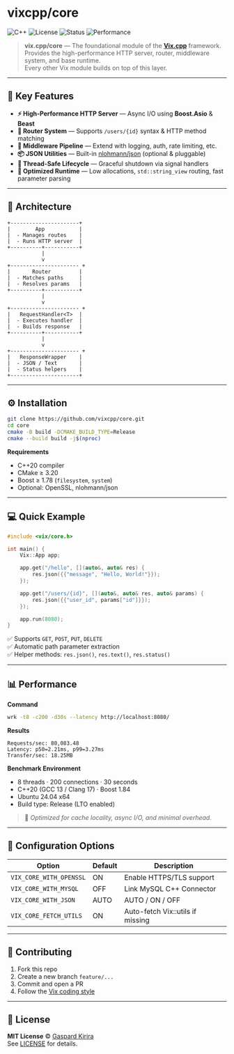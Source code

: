 # vixcpp/core

![C++](https://img.shields.io/badge/C%2B%2B-20-blue.svg)
![License](https://img.shields.io/badge/License-MIT-green)
![Status](https://img.shields.io/badge/Status-Stable-success)
![Performance](https://img.shields.io/badge/Throughput-80k%2B%20req%2Fs-orange)

> **vix.cpp/core** — The foundational module of the [**Vix.cpp**](https://github.com/vixcpp/vix) framework.  
> Provides the high-performance HTTP server, router, middleware system, and base runtime.  
> Every other Vix module builds on top of this layer.

---

## 🚀 Key Features

- **⚡ High-Performance HTTP Server** — Async I/O using **Boost.Asio** & **Beast**
- **🧭 Router System** — Supports `/users/{id}` syntax & HTTP method matching
- **🧩 Middleware Pipeline** — Extend with logging, auth, rate limiting, etc.
- **📦 JSON Utilities** — Built-in [nlohmann/json](https://github.com/nlohmann/json) (optional & pluggable)
- **🧵 Thread-Safe Lifecycle** — Graceful shutdown via signal handlers
- **🧠 Optimized Runtime** — Low allocations, `std::string_view` routing, fast parameter parsing

---

## 🧱 Architecture

```text
+----------------------+
|        App           |
|  - Manages routes    |
|  - Runs HTTP server  |
+----------+-----------+
           |
           v
+---------------------- +
|       Router         |
|  - Matches paths     |
|  - Resolves params   |
+----------+-----------+
           |
           v
+---------------------- +
|   RequestHandler<T>  |
|  - Executes handler  |
|  - Builds response   |
+----------+-----------+
           |
           v
+---------------------- +
|   ResponseWrapper    |
|  - JSON / Text       |
|  - Status helpers    |
+----------------------+
```

---

## ⚙️ Installation

```bash
git clone https://github.com/vixcpp/core.git
cd core
cmake -B build -DCMAKE_BUILD_TYPE=Release
cmake --build build -j$(nproc)
```

**Requirements**

- C++20 compiler
- CMake ≥ 3.20
- Boost ≥ 1.78 (`filesystem`, `system`)
- Optional: OpenSSL, nlohmann/json

---

## 💻 Quick Example

```cpp
#include <vix/core.h>

int main() {
    Vix::App app;

    app.get("/hello", [](auto&, auto& res) {
        res.json({{"message", "Hello, World!"}});
    });

    app.get("/users/{id}", [](auto&, auto& res, auto& params) {
        res.json({{"user_id", params["id"]}});
    });

    app.run(8080);
}
```

✅ Supports `GET`, `POST`, `PUT`, `DELETE`  
✅ Automatic path parameter extraction  
✅ Helper methods: `res.json()`, `res.text()`, `res.status()`

---

## 📊 Performance

**Command**

```bash
wrk -t8 -c200 -d30s --latency http://localhost:8080/
```

**Results**

```
Requests/sec: 80,083.48
Latency: p50=2.21ms, p99=3.27ms
Transfer/sec: 18.25MB
```

**Benchmark Environment**

- 8 threads · 200 connections · 30 seconds
- C++20 (GCC 13 / Clang 17) · Boost 1.84
- Ubuntu 24.04 x64
- Build type: Release (LTO enabled)

> 🧠 _Optimized for cache locality, async I/O, and minimal overhead._

---

## 🧩 Configuration Options

| Option                  | Default | Description                      |
| ----------------------- | ------- | -------------------------------- |
| `VIX_CORE_WITH_OPENSSL` | ON      | Enable HTTPS/TLS support         |
| `VIX_CORE_WITH_MYSQL`   | OFF     | Link MySQL C++ Connector         |
| `VIX_CORE_WITH_JSON`    | AUTO    | AUTO / ON / OFF                  |
| `VIX_CORE_FETCH_UTILS`  | ON      | Auto-fetch Vix::utils if missing |

---

## 🤝 Contributing

1. Fork this repo
2. Create a new branch `feature/...`
3. Commit and open a PR
4. Follow the [Vix coding style](https://github.com/vixcpp/vix/wiki/Code-Style)

---

## 🧾 License

**MIT License** © [Gaspard Kirira](https://github.com/gkirira)  
See [LICENSE](../../LICENSE) for details.

